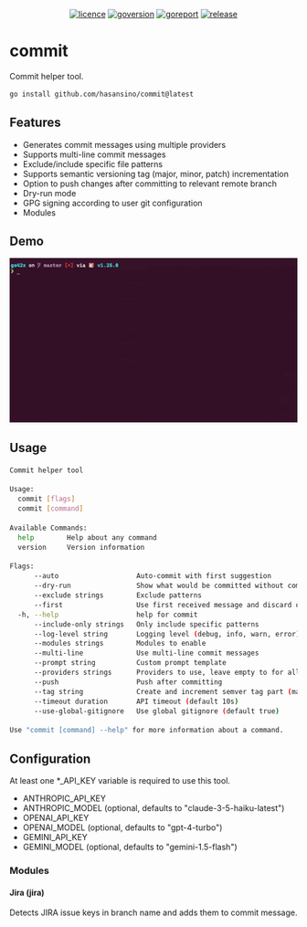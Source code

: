 <p align="center">
<a href="https://opensource.org/licenses/MIT"><img src="https://img.shields.io/badge/License-MIT-yellow.svg" alt="licence"></a>
<a href="https://golang.org/"><img src="https://img.shields.io/badge/Go1.25.0-00ADD8?style=flat&logo=go" alt="goversion"></a>
<a href="https://goreportcard.com/report/github.com/hasansino/commit"><img src="https://goreportcard.com/badge/github.com/hasansino/commit" alt="goreport"></a>
<a href="https://github.com/hasansino/commit/releases"><img src="https://img.shields.io/github/v/release/hasansino/commit" alt="release"></a>
</p>

# commit

Commit helper tool.

```bash
go install github.com/hasansino/commit@latest
```

## Features

- Generates commit messages using multiple providers
- Supports multi-line commit messages
- Exclude/include specific file patterns
- Supports semantic versioning tag (major, minor, patch) incrementation
- Option to push changes after committing to relevant remote branch
- Dry-run mode
- GPG signing according to user git configuration
- Modules

## Demo

![Demo](./demo.gif)

## Usage

```bash
Commit helper tool

Usage:
  commit [flags]
  commit [command]

Available Commands:
  help        Help about any command
  version     Version information

Flags:
      --auto                   Auto-commit with first suggestion
      --dry-run                Show what would be committed without committing
      --exclude strings        Exclude patterns
      --first                  Use first received message and discard others
  -h, --help                   help for commit
      --include-only strings   Only include specific patterns
      --log-level string       Logging level (debug, info, warn, error) (default "info")
      --modules strings        Modules to enable
      --multi-line             Use multi-line commit messages
      --prompt string          Custom prompt template
      --providers strings      Providers to use, leave empty to for all (claude|openai|gemini)
      --push                   Push after committing
      --tag string             Create and increment semver tag part (major|minor|patch)
      --timeout duration       API timeout (default 10s)
      --use-global-gitignore   Use global gitignore (default true)

Use "commit [command] --help" for more information about a command.
```

## Configuration

At least one *_API_KEY variable is required to use this tool.

- ANTHROPIC_API_KEY
- ANTHROPIC_MODEL (optional, defaults to "claude-3-5-haiku-latest")
- OPENAI_API_KEY
- OPENAI_MODEL (optional, defaults to "gpt-4-turbo")
- GEMINI_API_KEY
- GEMINI_MODEL (optional, defaults to "gemini-1.5-flash")

### Modules

#### Jira (jira)

Detects JIRA issue keys in branch name and adds them to commit message.
